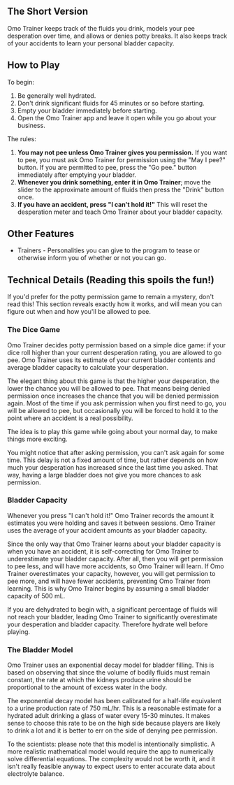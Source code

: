 ## The Short Version

Omo Trainer keeps track of the fluids you drink, models your pee desperation over time, and allows or denies potty breaks. It also keeps track of your accidents to learn your personal bladder capacity.

## How to Play

To begin:

1. Be generally well hydrated.
2. Don't drink significant fluids for 45 minutes or so before starting.
3. Empty your bladder immediately before starting.
4. Open the Omo Trainer app and leave it open while you go about your business.

The rules:

1. **You may not pee unless Omo Trainer gives you permission.** If you want to pee, you must ask Omo Trainer for permission using the "May I pee?" button. If you are permitted to pee, press the "Go pee." button immediately after emptying your bladder.
2. **Whenever you drink something, enter it in Omo Trainer**; move the slider to the approximate amount of fluids then press the "Drink" button once.
3. **If you have an accident, press "I can't hold it!"** This will reset the desperation meter and teach Omo Trainer about your bladder capacity.

## Other Features
* Trainers - Personalities you can give to the program to tease or otherwise inform you of whether or not you can go.

## Technical Details (Reading this spoils the fun!)

If you'd prefer for the potty permission game to remain a mystery, don't read this! This section reveals exactly how it works, and will mean you can figure out when and how you'll be allowed to pee.

### The Dice Game
Omo Trainer decides potty permission based on a simple dice game: if your dice roll higher than your current desperation rating, you are allowed to go pee. Omo Trainer uses its estimate of your current bladder contents and average bladder capacity to calculate your desperation.

The elegant thing about this game is that the higher your desperation, the lower the chance you will be allowed to pee. That means being denied permission once increases the chance that you will be denied permission again. Most of the time if you ask permission when you first need to go, you will be allowed to pee, but occasionally you will be forced to hold it to the point where an accident is a real possibility.

The idea is to play this game while going about your normal day, to make things more exciting.

You might notice that after asking permission, you can't ask again for some time. This delay is not a fixed amount of time, but rather depends on how much your desperation has increased since the last time you asked. That way, having a large bladder does not give you more chances to ask permission.

### Bladder Capacity

Whenever you press "I can't hold it!" Omo Trainer records the amount it estimates you were holding and saves it between sessions. Omo Trainer uses the average of your accident amounts as your bladder capacity.

Since the only way that Omo Trainer learns about your bladder capacity is when you have an accident, it is self-correcting for Omo Trainer to underestimate your bladder capacity. After all, then you will get permission to pee less, and will have more accidents, so Omo Trainer will learn. If Omo Trainer overestimates your capacity, however, you will get permission to pee more, and will have fewer accidents, preventing Omo Trainer from learning.  This is why Omo Trainer begins by assuming a small bladder capacity of 500 mL.

If you are dehydrated to begin with, a significant percentage of fluids will not reach your bladder, leading Omo Trainer to significantly overestimate your desperation and bladder capacity. Therefore hydrate well before playing.

### The Bladder Model

Omo Trainer uses an exponential decay model for bladder filling. This is based on observing that since the volume of bodily fluids must remain constant, the rate at which the kidneys produce urine should be proportional to the amount of excess water in the body. 

The exponential decay model has been calibrated for a half-life equivalent to a urine production rate of 750 mL/hr. This is a reasonable estimate for a hydrated adult drinking a glass of water every 15-30 minutes. It makes sense to choose this rate to be on the high side because players are likely to drink a lot and it is better to err on the side of denying pee permission.

To the scientists: please note that this model is intentionally simplistic. A more realistic mathematical model would require the app to numerically solve differential equations. The complexity would not be worth it, and it isn't really feasible anyway to expect users to enter accurate data about electrolyte balance.
